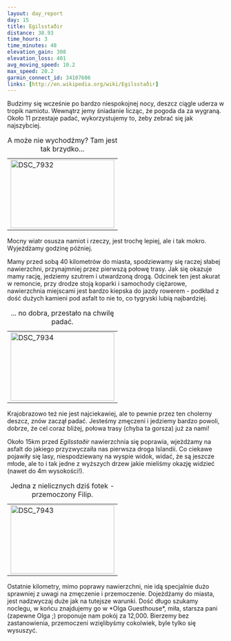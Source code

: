 ```yaml
---
layout: day_report
day: 15
title: Egilsstaðir
distance: 38.93
time_hours: 3
time_minutes: 48
elevation_gain: 308
elevation_loss: 401
avg_moving_speed: 10.2
max_speed: 20.2
garmin_connect_id: 34107606
links: [http://en.wikipedia.org/wiki/Egilsstaðir]
---
```


Budzimy się wcześnie po bardzo niespokojnej nocy, deszcz ciągle uderza w tropik
namiotu. Wewnątrz jemy śniadanie licząc, że pogoda da za wygraną. Około 11
przestaje padać, wykorzystujemy to, żeby zebrać się jak najszybciej.
<table class="image right">
  <caption>A może nie wychodźmy? Tam jest tak brzydko...</caption>
  <tr>
    <td>
      <a href="http://www.flickr.com/photos/michalbugno/4644360311/sizes/l" title="DSC_7932 by Michal Bugno, on Flickr"><img src="http://farm5.static.flickr.com/4043/4644360311_260952a9a4_m.jpg" width="240" height="159" alt="DSC_7932" /></a>
    </td>
  </tr>
</table>
Mocny wiatr osusza namiot i rzeczy, jest trochę lepiej, ale i tak mokro.
Wyjeżdżamy godzinę później.

Mamy przed sobą 40 kilometrów do miasta, spodziewamy się raczej słabej
nawierzchni, przynajmniej przez pierwszą połowę trasy. Jak się okazuje mamy
rację, jedziemy szutrem i utwardzoną drogą. Odcinek ten jest akurat w remoncie,
przy drodze stoją koparki i samochody ciężarowe, nawierzchnia miejscami jest
bardzo kiepska do jazdy rowerem - podkład z dość dużych kamieni pod asfalt to
nie to, co tygryski lubią najbardziej.
<table class="image right">
  <caption>... no dobra, przestało na chwilę padać.</caption>
  <tr>
    <td>
      <a href="http://www.flickr.com/photos/michalbugno/4644976814/sizes/l" title="DSC_7934 by Michal Bugno, on Flickr"><img src="http://farm4.static.flickr.com/3346/4644976814_590cfa0d57_m.jpg" width="240" height="159" alt="DSC_7934" /></a>
    </td>
  </tr>
</table>

Krajobrazowo też nie jest najciekawiej, ale to pewnie przez ten cholerny deszcz,
znów zaczął padać. Jesteśmy zmęczeni i jedziemy bardzo powoli, dobrze, że cel
coraz bliżej, połowa trasy (chyba ta gorsza) już za nami!

Około 15km przed *Egilsstaðir* nawierzchnia się poprawia, wjeżdżamy na asfalt do
jakiego przyzwyczaiła nas pierwsza droga Islandii. Co ciekawe pojawiły się lasy,
niespodziewany na wyspie widok, widać, że są jeszcze młode, ale to i tak jedne z
wyższych drzew jakie mieliśmy okazję widzieć (nawet do 4m wysokości!).

<table class="image left">
  <caption>Jedna z nielicznych dziś fotek - przemoczony Filip.</caption>
  <tr>
    <td>
      <a href="http://www.flickr.com/photos/michalbugno/4644361745/sizes/l" title="DSC_7943 by Michal Bugno, on Flickr"><img src="http://farm5.static.flickr.com/4016/4644361745_673a0560ff_m.jpg" width="240" height="159" alt="DSC_7943" /></a>
    </td>
  </tr>
</table>
Ostatnie kilometry, mimo poprawy nawierzchni, nie idą specjalnie dużo sprawniej
z uwagi na zmęczenie i przemoczenie. Dojeżdżamy do miasta, jest nadzwyczaj duże
jak na tutejsze warunki. Dość długo szukamy noclegu, w końcu znajdujemy go w
*Olga Guesthouse*, miła, starsza pani (zapewne Olga ;) proponuje nam pokój za
12,000. Bierzemy bez zastanowienia, przemoczeni wzięlibyśmy cokolwiek, byle
tylko się wysuszyć.
